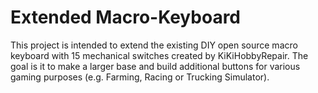# Extended Macro-Keyboard
This project is intended to extend the existing DIY open source macro keyboard with 15 mechanical switches created by KiKiHobbyRepair. The goal is it to make a larger base and build additional buttons for various gaming purposes (e.g. Farming, Racing or Trucking Simulator).

